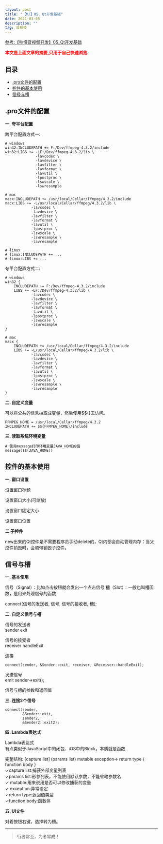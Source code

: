 ```yaml
---
layout: post
title: "【MJ】05、Qt开发基础"
date: 2021-03-05
description: ""
tag: 音视频
---
```



[参考:【秒懂音视频开发】05_Qt开发基础](https://www.cnblogs.com/mjios/p/14482571.html)

<span style="font-weight:bold;color:red;">本文是上面文章的摘要,只用于自己快速浏览.</span>


## 目录

* [.pro文件的配置](#content1)
* [控件的基本使用](#content2)
* [信号与槽](#content3)



<!-- ************************************************ -->
## <a id="content1"></a>.pro文件的配置



**一. 夸平台配置**

跨平台配置方式一:

```
# windows
win32:INCLUDEPATH += F:/Dev/ffmpeg-4.3.2/include
win32:LIBS += -LF:/Dev/ffmpeg-4.3.2/lib \
              -lavcodec \
              -lavdevice \
              -lavfilter \
              -lavformat \
              -lavutil \
              -lpostproc \
              -lswscale \
              -lswresample
 
# mac
macx:INCLUDEPATH += /usr/local/Cellar/ffmpeg/4.3.2/include
macx:LIBS += -L/usr/local/Cellar/ffmpeg/4.3.2/lib \
            -lavcodec \
            -lavdevice \
            -lavfilter \
            -lavformat \
            -lavutil \
            -lpostproc \
            -lswscale \
            -lswresample \
            -lavresample
 
# linux
# linux:INCLUDEPATH += ...
# linux:LIBS += ...
```


夸平台配置方式二:

```
# windows
win32 {
    INCLUDEPATH += F:/Dev/ffmpeg-4.3.2/include
    LIBS += -LF:/Dev/ffmpeg-4.3.2/lib \
            -lavcodec \
            -lavdevice \
            -lavfilter \
            -lavformat \
            -lavutil \
            -lpostproc \
            -lswscale \
            -lswresample
}
 
# mac
macx {
    INCLUDEPATH += /usr/local/Cellar/ffmpeg/4.3.2/include
    LIBS += -L/usr/local/Cellar/ffmpeg/4.3.2/lib \
            -lavcodec \
            -lavdevice \
            -lavfilter \
            -lavformat \
            -lavutil \
            -lpostproc \
            -lswscale \
            -lswresample \
            -lavresample
}
```

**二. 自定义变量**

可以将公共的信息抽取成变量，然后使用$${}去访问。

```
FFMPEG_HOME = /usr/local/Cellar/ffmpeg/4.3.2
INCLUDEPATH += $${FFMPEG_HOME}/include
```

**三. 读取系统环境变量**

```
# 使用message打印环境变量JAVA_HOME的值
message($$(JAVA_HOME))
```


<!-- ************************************************ -->
## <a id="content2"></a>控件的基本使用

**一. 窗口设置**

设置窗口标题

设置窗口大小(可缩放)

设置窗口固定大小

设置窗口位置

**二 子控件**

new出来的Qt控件是不需要程序员手动delete的，Qt内部会自动管理内存：当父控件销毁时，会顺带销毁子控件。


<!-- ************************************************ -->
## <a id="content3"></a>信号与槽


**一. 基本使用**

信号（Signal）：比如点击按钮就会发出一个点击信号
槽（Slot）：一般也叫槽函数，是用来处理信号的函数

connect(信号的发送者, 信号, 信号的接收者, 槽);


**二. 自定义信号与槽**

信号的发送者      
sender exit    

信号的接受者     
receiver handleExit    

连接  
```    
connect(sender, &Sender::exit, receiver, &Receiver::handleExit);      
```

发送信号    
emit sender->exit();    


信号与槽的参数和返回值


**三. 连接2个信号**

```
connect(sender,
        &Sender::exit,
        sender2,
        &Sender2::exit2);
```



**四. Lambda表达式**

Lambda表达式           
有点类似于JavaScript中的闭包、iOS中的Block，本质就是函数            
 
完整结构: [capture list] (params list) mutable exception-> return type { function body }          
✓capture list:捕获外部变量列表       
✓params list:形参列表，不能使用默认参数，不能省略参数名       
✓ mutable:用来说用是否可以修改捕获的变量       
✓ exception:异常设定       
✓return type:返回值类型       
✓function body:函数体       

**五. UI文件**

对着按钮右键，选择转为槽。



----------
>  行者常至，为者常成！



